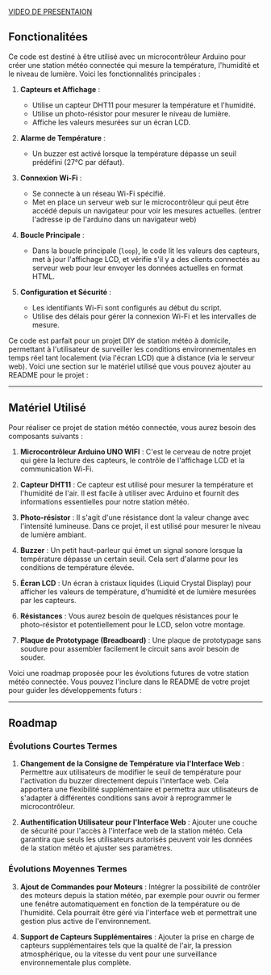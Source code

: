 [VIDEO DE PRESENTAION](https://youtu.be/zhIhpYF2-kY)


## Fonctionalitées

Ce code est destiné à être utilisé avec un microcontrôleur Arduino pour créer une station météo connectée qui mesure la température, l'humidité et le niveau de lumière. Voici les fonctionnalités principales :

1. **Capteurs et Affichage** :
   - Utilise un capteur DHT11 pour mesurer la température et l'humidité.
   - Utilise un photo-résistor pour mesurer le niveau de lumière.
   - Affiche les valeurs mesurées sur un écran LCD.

2. **Alarme de Température** :
   - Un buzzer est activé lorsque la température dépasse un seuil prédéfini (27°C par défaut).

3. **Connexion Wi-Fi** :
   - Se connecte à un réseau Wi-Fi spécifié.
   - Met en place un serveur web sur le microcontrôleur qui peut être accédé depuis un navigateur pour voir les mesures actuelles. (entrer l'adresse ip de l'arduino dans un navigateur web)

4. **Boucle Principale** :
   - Dans la boucle principale (`loop`), le code lit les valeurs des capteurs, met à jour l'affichage LCD, et vérifie s'il y a des clients connectés au serveur web pour leur envoyer les données actuelles en format HTML.

5. **Configuration et Sécurité** :
   - Les identifiants Wi-Fi sont configurés au début du script.
   - Utilise des délais pour gérer la connexion Wi-Fi et les intervalles de mesure.

Ce code est parfait pour un projet DIY de station météo à domicile, permettant à l'utilisateur de surveiller les conditions environnementales en temps réel tant localement (via l'écran LCD) que à distance (via le serveur web).
Voici une section sur le matériel utilisé que vous pouvez ajouter au README pour le projet :

---

## Matériel Utilisé

Pour réaliser ce projet de station météo connectée, vous aurez besoin des composants suivants :

1. **Microcontrôleur Arduino UNO WIFI** : C'est le cerveau de notre projet qui gère la lecture des capteurs, le contrôle de l'affichage LCD et la communication Wi-Fi.

2. **Capteur DHT11** : Ce capteur est utilisé pour mesurer la température et l'humidité de l'air. Il est facile à utiliser avec Arduino et fournit des informations essentielles pour notre station météo.

3. **Photo-résistor** : Il s'agit d'une résistance dont la valeur change avec l'intensité lumineuse. Dans ce projet, il est utilisé pour mesurer le niveau de lumière ambiant.

4. **Buzzer** : Un petit haut-parleur qui émet un signal sonore lorsque la température dépasse un certain seuil. Cela sert d'alarme pour les conditions de température élevée.

5. **Écran LCD** : Un écran à cristaux liquides (Liquid Crystal Display) pour afficher les valeurs de température, d'humidité et de lumière mesurées par les capteurs.

6. **Résistances** : Vous aurez besoin de quelques résistances pour le photo-résistor et potentiellement pour le LCD, selon votre montage.

7. **Plaque de Prototypage (Breadboard)** : Une plaque de prototypage sans soudure pour assembler facilement le circuit sans avoir besoin de souder.

Voici une roadmap proposée pour les évolutions futures de votre station météo connectée. Vous pouvez l'inclure dans le README de votre projet pour guider les développements futurs :

---

## Roadmap

### Évolutions Courtes Termes

1. **Changement de la Consigne de Température via l'Interface Web** : Permettre aux utilisateurs de modifier le seuil de température pour l'activation du buzzer directement depuis l'interface web. Cela apportera une flexibilité supplémentaire et permettra aux utilisateurs de s'adapter à différentes conditions sans avoir à reprogrammer le microcontrôleur.

2. **Authentification Utilisateur pour l'Interface Web** : Ajouter une couche de sécurité pour l'accès à l'interface web de la station météo. Cela garantira que seuls les utilisateurs autorisés peuvent voir les données de la station météo et ajuster ses paramètres.

### Évolutions Moyennes Termes

3. **Ajout de Commandes pour Moteurs** : Intégrer la possibilité de contrôler des moteurs depuis la station météo, par exemple pour ouvrir ou fermer une fenêtre automatiquement en fonction de la température ou de l'humidité. Cela pourrait être géré via l'interface web et permettrait une gestion plus active de l'environnement.

4. **Support de Capteurs Supplémentaires** : Ajouter la prise en charge de capteurs supplémentaires tels que la qualité de l'air, la pression atmosphérique, ou la vitesse du vent pour une surveillance environnementale plus complète.

